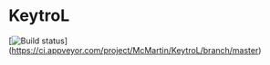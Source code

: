 # KeytroL

[![Build status](https://ci.appveyor.com/api/projects/status/github/McMartin/KeytroL?branch=master&svg=true)]
(https://ci.appveyor.com/project/McMartin/KeytroL/branch/master)
